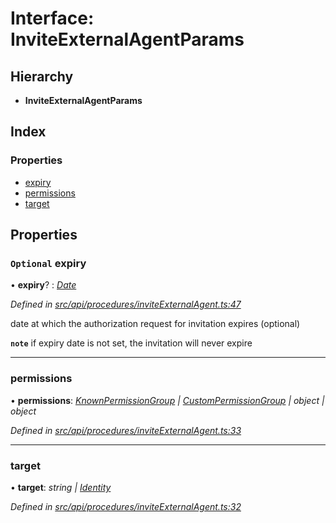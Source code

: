 # Interface: InviteExternalAgentParams

## Hierarchy

* **InviteExternalAgentParams**

## Index

### Properties

* [expiry](inviteexternalagentparams.md#optional-expiry)
* [permissions](inviteexternalagentparams.md#permissions)
* [target](inviteexternalagentparams.md#target)

## Properties

### `Optional` expiry

• **expiry**? : *[Date](../enums/transactionargumenttype.md#date)*

*Defined in [src/api/procedures/inviteExternalAgent.ts:47](https://github.com/PolymeshAssociation/polymesh-sdk/blob/46845947/src/api/procedures/inviteExternalAgent.ts#L47)*

date at which the authorization request for invitation expires (optional)

**`note`** if expiry date is not set, the invitation will never expire

___

###  permissions

• **permissions**: *[KnownPermissionGroup](../classes/knownpermissiongroup.md) | [CustomPermissionGroup](../classes/custompermissiongroup.md) | object | object*

*Defined in [src/api/procedures/inviteExternalAgent.ts:33](https://github.com/PolymeshAssociation/polymesh-sdk/blob/46845947/src/api/procedures/inviteExternalAgent.ts#L33)*

___

###  target

• **target**: *string | [Identity](../classes/identity.md)*

*Defined in [src/api/procedures/inviteExternalAgent.ts:32](https://github.com/PolymeshAssociation/polymesh-sdk/blob/46845947/src/api/procedures/inviteExternalAgent.ts#L32)*

